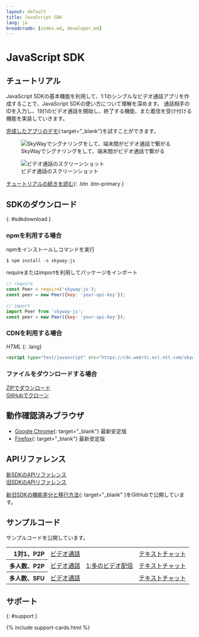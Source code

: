 ```yaml
---
layout: default
title: JavaScript SDK
lang: ja
breadcrumb: [index.md, developer.md]
---
```


# JavaScript SDK

## チュートリアル

JavaScript SDKの基本機能を利用して、1:1のシンプルなビデオ通話アプリを作成することで、JavaScript SDKの使い方について理解を深めます。
通話相手のIDを入力し、1対1のビデオ通話を開始し、終了する機能、また着信を受け付ける機能を実装していきます。

[完成したアプリのデモ](https://webrtc.ecl.ntt.com/skyway-js-sdk-tutorial/){:target="_blank"}を試すことができます。

<figure class="figure">
  <img src="{{ site.baseurl }}/images/sdk-tutorial-top-image.png"
    class="figure-img img-fluid rounded" alt="SkyWayでシグナリングをして、端末間がビデオ通話で繋がる">
  <figcaption class="figure-caption">SkyWayでシグナリングをして、端末間がビデオ通話で繋がる</figcaption>
</figure>

<figure class="figure">
  <img src="{{ site.baseurl }}/images/js-tutorial-videchat.png"
    class="figure-img img-fluid rounded" alt="ビデオ通話のスクリーンショット">
  <figcaption class="figure-caption">ビデオ通話のスクリーンショット</figcaption>
</figure>


[チュートリアルの続きを読む](./js-tutorial.html){: .btn .btn-primary }

## SDKのダウンロード
{: #sdkdownload }

### npmを利用する場合

npmをインストールしコマンドを実行

```
$ npm install -s skyway-js
```

requireまたはimportを利用してパッケージをインポート

```js
// require
const Peer = require('skyway-js');
const peer = new Peer({key: 'your-api-key'});
 
// import
import Peer from 'skyway-js';
const peer = new Peer({key: 'your-api-key'});
```

### CDNを利用する場合

*HTML*
{: .lang}
  
```html
<script type="text/javascript" src="https://cdn.webrtc.ecl.ntt.com/skyway-latest.js"></script>
```

### ファイルをダウンロードする場合

<div class="d-sm-flex">
  <div class="pr-1 pb-2">
    <a href="https://github.com/skyway/skyway-js-sdk/archive/master.zip" class="btn btn-primary">ZIPでダウンロード</a>
  </div>
  <div>
    <a href="https://github.com/skyway/skyway-js-sdk" class="btn btn-secondary" target="_blank">GitHubでクローン</a><br>
  </div>
</div>

## 動作確認済みブラウザ

- [Google Chrome](https://www.google.com/chrome){: target="_blank"} 最新安定版
- [Firefox](https://www.mozilla.org/firefox/){: target="_blank"} 最新安定版

## APIリファレンス

<div class="d-sm-flex">
  <div class="pr-1 pb-2">
    <a href="./js-reference/" class="btn btn-primary">新SDKのAPIリファレンス</a>
  </div>
  <div class="pb-3">
    <a href="http://nttcom.github.io/skyway/docs/#JS" class="btn btn-secondary" target="_blank">旧SDKのAPIリファレンス</a><br>
  </div>
</div>

[新旧SDKの機能差分と移行方法](https://github.com/nttcom/skyway-sdk-migration-docs){: target="_blank" }をGitHubで公開しています。

## サンプルコード

サンプルコードを公開しています。

<div class="row">
  <div class="col-lg-9 col-xl-8">
    <table class="table">
      <tbody align="right">
        <tr>
          <th scope="row">1対1、P2P</th>
          <td><a href="https://github.com/skyway/skyway-js-sdk/tree/master/examples/p2p-videochat" target="_blank">ビデオ通話</a></td>
          <td></td>
          <td><a href="https://github.com/skyway/skyway-js-sdk/tree/master/examples/p2p-textchat" target="_blank">テキストチャット</a></td>
        </tr>
        <tr>
          <th scope="row">多人数、P2P</th>
          <td><a href="https://github.com/skyway/skyway-js-sdk/tree/master/examples/fullmesh-videochat" target="_blank">ビデオ通話</a></td>
          <td><a href="https://github.com/skyway/skyway-js-sdk/tree/master/examples/p2p-broadcast" target="_blank">1:多のビデオ配信</a></td>
          <td><a href="https://github.com/skyway/skyway-js-sdk/tree/master/examples/fullmesh-textchat" target="_blank">テキストチャット</a></td>
        </tr>
        <tr>
          <th scope="row">多人数、SFU</th>
          <td><a href="https://github.com/skyway/skyway-js-sdk/tree/master/examples/sfu-videochat" target="_blank">ビデオ通話</a></td>
          <td></td>
          <td><a href="https://github.com/skyway/skyway-js-sdk/tree/master/examples/sfu-textchat" target="_blank">テキストチャット</a></td>
        </tr>
      </tbody>
    </table>
  </div>
</div>

## サポート
{: #support }

{% include support-cards.html %}
